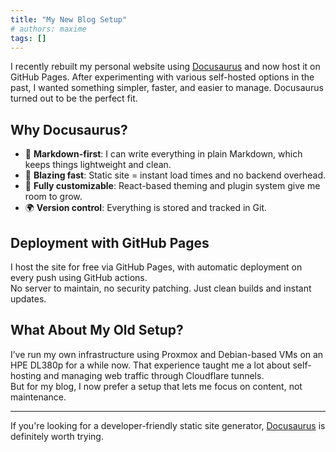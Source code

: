 ```yaml
---
title: "My New Blog Setup"
# authors: maxime
tags: []
---
```


I recently rebuilt my personal website using [Docusaurus](https://docusaurus.io/) and now host it on GitHub Pages. After experimenting with various self-hosted options in the past, I wanted something simpler, faster, and easier to manage. Docusaurus turned out to be the perfect fit.
<!-- truncate -->

## Why Docusaurus?

- 🧱 **Markdown-first**: I can write everything in plain Markdown, which keeps things lightweight and clean.  
- 🚀 **Blazing fast**: Static site = instant load times and no backend overhead.  
- 🔧 **Fully customizable**: React-based theming and plugin system give me room to grow.  
- 🌍 **Version control**: Everything is stored and tracked in Git.  

## Deployment with GitHub Pages

I host the site for free via GitHub Pages, with automatic deployment on every push using GitHub actions.  
No server to maintain, no security patching. Just clean builds and instant updates.

## What About My Old Setup?

I’ve run my own infrastructure using Proxmox and Debian-based VMs on an HPE DL380p for a while now. That experience taught me a lot about self-hosting and managing web traffic through Cloudflare tunnels.  
But for my blog, I now prefer a setup that lets me focus on content, not maintenance.

---

If you're looking for a developer-friendly static site generator, [Docusaurus](https://docusaurus.io/) is definitely worth trying.
